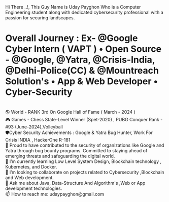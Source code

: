 <html>
Hi There ..!, This Guy Name is Uday Payghon Who is a Computer Engineering student along with dedicated cybersecurity professional with a passion for securing landscapes. <br>
<h1> Overall Journey : Ex- @Google Cyber Intern ( VAPT ) • Open Source - @Google, @Yatra, @Crisis-India, @Delhi-Police(CC) & @Mountreach Solution's • App & Web Developer • Cyber-Security </h1>
  <br>
🌎 World - RANK 3rd On Google Hall of Fame  ( March - 2024 )<br>
🎮 Games - Chess State-Level Winner (Spet-2020) , PUBG Conquer Rank -#93 (June-2024),Volleyball <br>
🛡️Cyber Security Achievements : Google & Yatra Bug Hunter, Work For Crisis INDIA , HackerOne R-181 <br>
🔭  Proud to have contributed to the security of organizations like Google and Yatra through bug bounty programs. Committed to staying ahead of emerging threats and safeguarding the digital world.<br>
🌱 I’m currently learning Low Level System Design, Blockchain technology , Kubernetes, and Docker.<br>
👯 I’m looking to collaborate on projects related to Cybersecurity ,Blockchain and Web development.<br>
💬 Ask me about Java, Data-Structure And Algorithm's ,Web or App development technologies.<br>
📫 How to reach me: udaypayghon@gmail.com<br>
</html>
